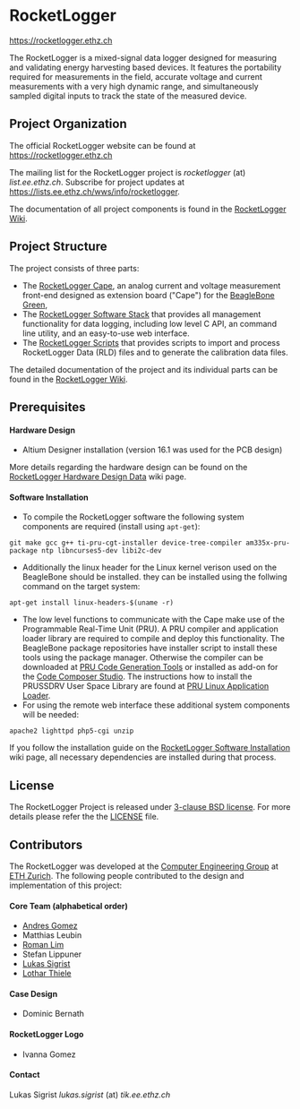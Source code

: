 RocketLogger
============
<https://rocketlogger.ethz.ch>


The RocketLogger is a mixed-signal data logger designed for measuring and validating energy harvesting based devices.
It features the portability required for measurements in the field,
accurate voltage and current measurements with a very high dynamic range,
and simultaneously sampled digital inputs to track the state of the measured device.


Project Organization
--------------------

The official RocketLogger website can be found at <https://rocketlogger.ethz.ch>

The mailing list for the RocketLogger project is *rocketlogger* (at) *list.ee.ethz.ch*. Subscribe for project updates at <https://lists.ee.ethz.ch/wws/info/rocketlogger>.

The documentation of all project components is found in the [RocketLogger Wiki](https://gitlab.ethz.ch/tec/public/rocketlogger/wikis/home).


Project Structure
-----------------

The project consists of three parts:
* The [RocketLogger Cape](hardware), an analog current and voltage measurement front-end designed as extension board ("Cape") for the [BeagleBone Green](https://beagleboard.org/green/),
* The [RocketLogger Software Stack](software) that provides all management functionality for data logging, including low level C API, an command line utility, and an easy-to-use web interface.
* The [RocketLogger Scripts](script) that provides scripts to import and process RocketLogger Data (RLD) files and to generate the calibration data files.

The detailed documentation of the project and its individual parts can be found in the [RocketLogger Wiki](https://gitlab.ethz.ch/tec/public/rocketlogger/wikis/).


Prerequisites
-------------

#### Hardware Design
 * Altium Designer installation (version 16.1 was used for the PCB design)

More details regarding the hardware design can be found on the [RocketLogger Hardware Design Data](https://gitlab.ethz.ch/tec/public/rocketlogger/wikis/design-data) wiki page.


#### Software Installation

 * To compile the RocketLogger software the following system components are required (install using `apt-get`):
```
git make gcc g++ ti-pru-cgt-installer device-tree-compiler am335x-pru-package ntp libncurses5-dev libi2c-dev
```
 * Additionally the linux header for the Linux kernel verison used on the BeagleBone should be installed.
   they can be installed using the follwing command on the target system:
```
apt-get install linux-headers-$(uname -r)
```
 * The low level functions to communicate with the Cape make use of the Programmable Real-Time Unit (PRU).
   A PRU compiler and application loader library are required to compile and deploy this functionality.
   The BeagleBone package repositories have installer script to install these tools using the package manager.
   Otherwise the compiler can be downloaded at [PRU Code Generation Tools](http://software-dl.ti.com/codegen/non-esd/downloads/download.htm#PRU)
   or installed as add-on for the [Code Composer Studio](http://processors.wiki.ti.com/index.php/Download_CCS).
   The instructions how to install the PRUSSDRV User Space Library are found at [PRU Linux Application Loader](http://processors.wiki.ti.com/index.php/PRU_Linux_Application_Loader).
 * For using the remote web interface these additional system components will be needed:
```
apache2 lighttpd php5-cgi unzip
```

If you follow the installation guide on the [RocketLogger Software Installation](https://gitlab.ethz.ch/tec/public/rocketlogger/wikis/software) wiki page, all necessary dependencies are installed during that process.


License
-------

The RocketLogger Project is released under [3-clause BSD license](https://opensource.org/licenses/BSD-3-Clause). For more details please refer the the [LICENSE](LICENSE) file.


Contributors
------------

The RocketLogger was developed at the [Computer Engineering Group](http://www.tec.ethz.ch/) at [ETH Zurich](https://www.ethz.ch/en.html).
The following people contributed to the design and implementation of this project:

#### Core Team (alphabetical order)

* [Andres Gomez](mailto:andres.gomez@tik.ee.ethz.ch)
* Matthias Leubin
* [Roman Lim](http://www.tik.ee.ethz.ch/~rlim/)
* Stefan Lippuner
* [Lukas Sigrist](mailto:lukas.sigrist@tik.ee.ethz.ch)
* [Lothar Thiele](http://www.tik.ee.ethz.ch/~thiele/)


#### Case Design

* Dominic Bernath


#### RocketLogger Logo

* Ivanna Gomez


#### Contact

Lukas Sigrist *lukas.sigrist* (at) *tik.ee.ethz.ch*
